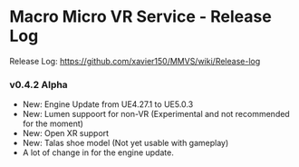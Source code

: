 # Macro Micro VR Service - Release Log
Release Log: https://github.com/xavier150/MMVS/wiki/Release-log

###  v0.4.2 Alpha

- New: Engine Update from UE4.27.1 to UE5.0.3
- New: Lumen suppoort for non-VR (Experimental and not recommended for the moment)
- New: Open XR support
- New: Talas shoe model (Not yet usable with gameplay)
- A lot of change in for the engine update.

